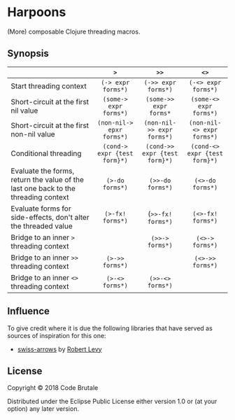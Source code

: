 # Harpoons

(More) composable Clojure threading macros.

## Synopsis

| | `>` | `>>` | `<>` |
|:--- |:---:|:---:|:---:|
| Start threading context | `(-> expr forms*)` | `(->> expr forms*)` | `(-<> expr forms*)` |
| Short-circuit at the first nil value | `(some-> expr forms*)` | `(some->> expr forms*` | `(some-<> expr forms*)` |
| Short-circuit at the first non-nil value | `(non-nil-> epxr forms*)` | `(non-nil->> expr forms*)` | `(non-nil-<> expr forms*)` |
| Conditional threading | `(cond-> expr {test form}*)` | `(cond->> expr {test form}*)` | `(cond-<> expr {test form}*)` |
| Evaluate the forms, return the value of the last one back to the threading context | `(>-do forms*)` | `(>>-do forms*)` | `(<>-do forms*)` |
| Evaluate forms for side-effects, don't alter the threaded value | `(>-fx! forms*)` | (`>>-fx! forms*)` | `(<>-fx! forms*)` |
| Bridge to an inner `>` threading context | | `(>>-> forms*)` | `(<>-> forms*)` |
| Bridge to an inner `>>` threading context | `(>->> forms*)` | | `(<>->> forms*)` |
| Bridge to an inner `<>` threading context | `(>-<> forms*)` | `(>>-<> forms*)` | |

## Influence

To give credit where it is due the following libraries that have served as
sources of inspiration for this one:

- [swiss-arrows](https://github.com/rplevy/swiss-arrows) by [Robert
  Levy](https://github.com/rplevy)

## License

Copyright © 2018 Code Brutale

Distributed under the Eclipse Public License either version 1.0 or (at your
option) any later version.
